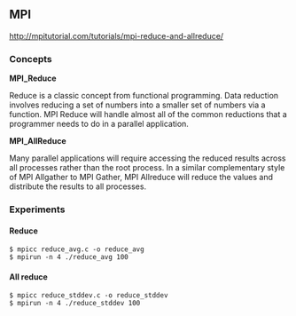 ## MPI

http://mpitutorial.com/tutorials/mpi-reduce-and-allreduce/

### Concepts

**MPI_Reduce**

Reduce is a classic concept from functional programming. Data reduction involves
reducing a set of numbers into a smaller set of numbers via a function. MPI Reduce
will handle almost all of the common reductions that a programmer needs to do in
a parallel application.

**MPI_AllReduce**

Many parallel applications will require accessing the reduced results across all
processes rather than the root process. In a similar complementary style of MPI
Allgather to MPI Gather, MPI Allreduce will reduce the values and distribute the
results to all processes.

### Experiments

#### Reduce

```
$ mpicc reduce_avg.c -o reduce_avg
$ mpirun -n 4 ./reduce_avg 100
```

#### All reduce

```
$ mpicc reduce_stddev.c -o reduce_stddev
$ mpirun -n 4 ./reduce_stddev 100
```
